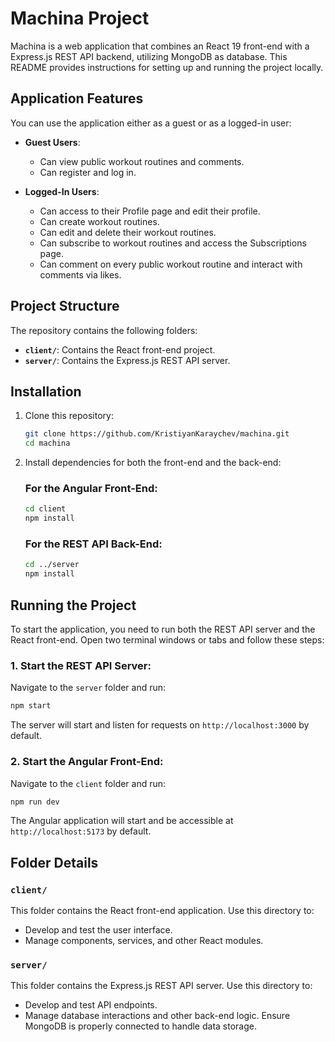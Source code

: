 # Machina Project

Machina is a web application that combines an React 19 front-end with a Express.js REST API backend, utilizing MongoDB as database. This README provides instructions for setting up and running the project locally.

## Application Features

You can use the application either as a guest or as a logged-in user:

-   **Guest Users**:

    -   Can view public workout routines and comments.
    -   Can register and log in.

-   **Logged-In Users**:
    -   Can access to their Profile page and edit their profile.
    -   Can create workout routines.
    -   Can edit and delete their workout routines.
    -   Can subscribe to workout routines and access the Subscriptions page.
    -   Can comment on every public workout routine and interact with comments via likes.

## Project Structure

The repository contains the following folders:

-   **`client/`**: Contains the React front-end project.
-   **`server/`**: Contains the Express.js REST API server.

## Installation

1. Clone this repository:

    ```bash
    git clone https://github.com/KristiyanKaraychev/machina.git
    cd machina
    ```

2. Install dependencies for both the front-end and the back-end:

    ### For the Angular Front-End:

    ```bash
    cd client
    npm install
    ```

    ### For the REST API Back-End:

    ```bash
    cd ../server
    npm install
    ```

## Running the Project

To start the application, you need to run both the REST API server and the React front-end. Open two terminal windows or tabs and follow these steps:

### 1. Start the REST API Server:

Navigate to the `server` folder and run:

```bash
npm start
```

The server will start and listen for requests on `http://localhost:3000` by default.

### 2. Start the Angular Front-End:

Navigate to the `client` folder and run:

```bash
npm run dev
```

The Angular application will start and be accessible at `http://localhost:5173` by default.

## Folder Details

### `client/`

This folder contains the React front-end application. Use this directory to:

-   Develop and test the user interface.
-   Manage components, services, and other React modules.

### `server/`

This folder contains the Express.js REST API server. Use this directory to:

-   Develop and test API endpoints.
-   Manage database interactions and other back-end logic. Ensure MongoDB is properly connected to handle data storage.
